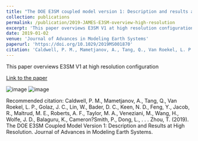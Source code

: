 ```yaml
---
title: "The DOE E3SM coupled model version 1: Description and results at high resolution"
collection: publications
permalink: /publication/2019-JAMES-E3SM-overview-high-resolution
excerpt: 'This paper overviews E3SM V1 at high resolution configuration'
date: 2019-01-02
venue: 'Journal of Advances in Modeling Earth Systems'
paperurl: 'https://doi.org/10.1029/2019MS001870'
citation: 'Caldwell, P. M., Mametjanov, A., Tang, Q., Van Roekel, L. P., Golaz, J. C., Lin, W., Bader, D. C., Keen, N. D., Feng, Y., Jacob, R., Maltrud, M. E., Roberts, A. F., Taylor, M. A., Veneziani, M., Wang, H., Wolfe, J. D., Balaguru, K., Cameron?Smith, P., Dong, L., . . . Zhou, T. (2019). The DOE E3SM Coupled Model Version 1: Description and Results at High Resolution. Journal of Advances in Modeling Earth Systems.'
---
```

This paper overviews E3SM V1 at high resolution configuration

[Link to the paper](https://doi.org/10.1029/2019MS001870)

![image](https://agupubs.onlinelibrary.wiley.com/cms/asset/c7eaeff9-a5fa-438b-abbe-6a9a17b05df9/jame21009-fig-0014-m.jpg)
![image](https://agupubs.onlinelibrary.wiley.com/cms/asset/46f9c6c5-df82-4a9e-8268-2709f1c5a05d/jame21009-fig-0015-m.jpg)

Recommended citation: Caldwell, P. M., Mametjanov, A., Tang, Q., Van Roekel, L. P., Golaz, J. C., Lin, W., Bader, D. C., Keen, N. D., Feng, Y., Jacob, R., Maltrud, M. E., Roberts, A. F., Taylor, M. A., Veneziani, M., Wang, H., Wolfe, J. D., Balaguru, K., Cameron?Smith, P., Dong, L., . . . Zhou, T. (2019). The DOE E3SM Coupled Model Version 1: Description and Results at High Resolution. Journal of Advances in Modeling Earth Systems.